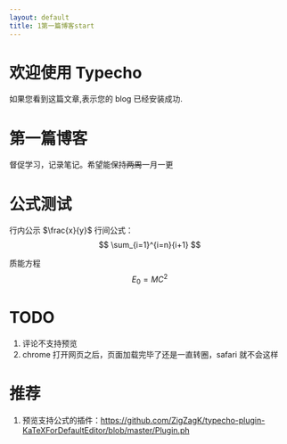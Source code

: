 ```yaml
---
layout: default
title: 1第一篇博客start
---
```


# 欢迎使用 Typecho
如果您看到这篇文章,表示您的 blog 已经安装成功.

# 第一篇博客
督促学习，记录笔记。希望能保持~~两周~~一月一更

# 公式测试
行内公示 $\frac{x}{y}$ 
行间公式：
$$
\sum_{i=1}^{i=n}{i+1}
$$

质能方程
$$
E_0=MC^2
$$

# TODO
1. 评论不支持预览
2. chrome 打开网页之后，页面加载完毕了还是一直转圈，safari 就不会这样


# 推荐
1. 预览支持公式的插件：https://github.com/ZigZagK/typecho-plugin-KaTeXForDefaultEditor/blob/master/Plugin.ph